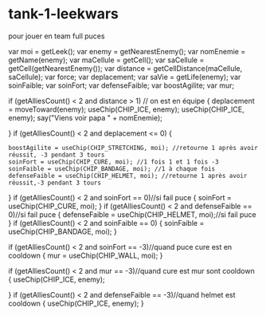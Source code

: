 tank-1-leekwars
===============

pour jouer en team full puces

var moi = getLeek();
var enemy = getNearestEnemy();
var nomEnemie = getName(enemy);
var maCellule = getCell();
var saCellule = getCell(getNearestEnemy());
var distance = getCellDistance(maCellule, saCellule);
var force;
var deplacement;
var saVie = getLife(enemy);
var soinFaible;
var soinFort;
var defenseFaible;
var boostAgilite;
var mur;

if (getAlliesCount() < 2 and distance > 1) // on est en équipe
{
	deplacement = moveToward(enemy);
	useChip(CHIP_ICE, enemy);
	useChip(CHIP_ICE, enemy);
	say("Viens voir papa " + nomEnemie);
	
}
if (getAlliesCount() < 2 and deplacement <= 0) {

	boostAgilite = useChip(CHIP_STRETCHING, moi); //retourne 1 après avoir réussit, -3 pendant 3 tours
	soinFort = useChip(CHIP_CURE, moi); //1 fois 1 et 1 fois -3
	soinFaible = useChip(CHIP_BANDAGE, moi); //1 à chaque fois
	defenseFaible = useChip(CHIP_HELMET, moi); //retourne 1 après avoir réussit,-3 pendant 3 tours
	
}
if (getAlliesCount() < 2 and soinFort == 0)//si fail puce
{
	soinFort = useChip(CHIP_CURE, moi);
}
if (getAlliesCount() < 2 and defenseFaible == 0)//si fail puce
{
	defenseFaible = useChip(CHIP_HELMET, moi);//si fail puce
}
if (getAlliesCount() < 2 and soinFaible == 0)
{
	soinFaible = useChip(CHIP_BANDAGE, moi);
}

if (getAlliesCount() < 2 and soinFort == -3)//quand puce cure est en cooldown
{
	mur = useChip(CHIP_WALL, moi);
}

if (getAlliesCount() < 2 and mur == -3)//quand cure est mur sont cooldown
{
	useChip(CHIP_ICE, enemy);
	
}
if (getAlliesCount() < 2 and defenseFaible == -3)//quand helmet est cooldown
{
	useChip(CHIP_ICE, enemy);
}
